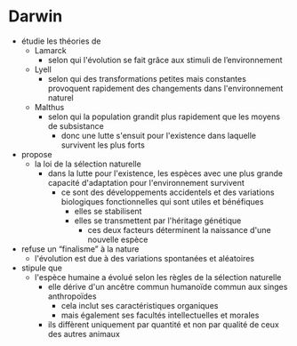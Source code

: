 # Darwin

- étudie les théories de
  - Lamarck
    - selon qui l'évolution se fait grâce aux stimuli de l’environnement
  - Lyell
    - selon qui des transformations petites mais constantes provoquent rapidement des changements dans l'environnement naturel
  - Malthus
    - selon qui la population grandit plus rapidement que les moyens de subsistance
      - donc une lutte s'ensuit pour l'existence dans laquelle survivent les plus forts
- propose
  - la loi de la sélection naturelle
    - dans la lutte pour l'existence, les espèces avec une plus grande capacité d'adaptation pour l'environnement survivent
      - ce sont des développements accidentels et des variations biologiques fonctionnelles qui sont utiles et bénéfiques
        - elles se stabilisent
        - elles se transmettent par l'héritage génétique
          - ces deux facteurs déterminent la naissance d'une nouvelle espèce
- refuse un “finalisme” à la nature
  - l'évolution est due à des variations spontanées et aléatoires
- stipule que
  - l'espèce humaine a évolué selon les règles de la sélection naturelle
    - elle dérive d'un ancêtre commun humanoïde commun aux singes anthropoïdes
      - cela inclut ses caractéristiques organiques
      - mais également ses facultés intellectuelles et morales
    - ils diffèrent uniquement par quantité et non par qualité de ceux des autres animaux